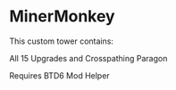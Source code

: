 # MinerMonkey


This custom tower contains:

All 15 Upgrades and Crosspathing
Paragon

Requires BTD6 Mod Helper

